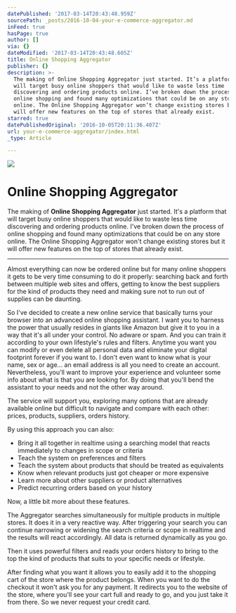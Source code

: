 ```yaml
---
datePublished: '2017-03-14T20:43:48.959Z'
sourcePath: _posts/2016-10-04-your-e-commerce-aggregator.md
inFeed: true
hasPage: true
author: []
via: {}
dateModified: '2017-03-14T20:43:48.605Z'
title: Online Shopping Aggregator
publisher: {}
description: >-
  The making of Online Shopping Aggregator just started. It’s a platform that
  will target busy online shoppers that would like to waste less time
  discovering and ordering products online. I’ve broken down the process of
  online shopping and found many optimizations that could be on any store
  online. The Online Shopping Aggregator won’t change existing stores but it
  will offer new features on the top of stores that already exist.
starred: true
datePublishedOriginal: '2016-10-05T20:11:36.407Z'
url: your-e-commerce-aggregator/index.html
_type: Article

---
```

![](https://the-grid-user-content.s3-us-west-2.amazonaws.com/4deec11b-9272-4389-a30e-8631d1c5ac81.png)

# Online Shopping Aggregator

The making of **Online Shopping Aggregator** just started. It's a platform that will target busy online shoppers that would like to waste less time discovering and ordering products online. I've broken down the process of online shopping and found many optimizations that could be on any store online. The Online Shopping Aggregator won't change existing stores but it will offer new features on the top of stores that already exist.

---

Almost everything can now be ordered online but for many online shoppers it gets to be very time consuming to do it properly: searching back and forth between multiple web sites and offers, getting to know the best suppliers for the kind of products they need and making sure not to run out of supplies can be daunting.

So I've decided to create a new online service that basically turns your browser into an advanced online shopping assistant. I want you to harness the power that usually resides in giants like Amazon but give it to you in a way that it's all under your control. No adware or spam. And you can train it according to your own lifestyle's rules and filters. Anytime you want you can modify or even delete all personal data and eliminate your digital footprint forever if you want to. I don't even want to know what is your name, sex or age... an email address is all you need to create an account. Nevertheless, you'll want to improve your experience and volunteer some info about what is that you are looking for. By doing that you'll bend the assistant to your needs and not the other way around.

The service will support you, exploring many options that are already available online but difficult to navigate and compare with each other: prices, products, suppliers, orders history.

By using this approach you can also:

* Bring it all together in realtime using a searching model that reacts immediately to changes in scope or criteria
* Teach the system on preferences and filters 
* Teach the system about products that should be treated as equivalents
* Know when relevant products just got cheaper or more expensive 
* Learn more about other suppliers or product alternatives
* Predict recurring orders based on your history

Now, a little bit more about these features.

The Aggregator searches simultaneously for multiple products in multiple stores. It does it in a very reactive way. After triggering your search you can continue narrowing or widening the search criteria or scope in realtime and the results will react accordingly. All data is returned dynamically as you go.

Then it uses powerful filters and reads your orders history to bring to the top the kind of products that suits to your specific needs or lifestyle.

After finding what you want it allows you to easily add it to the shopping cart of the store where the product belongs. When you want to do the checkout it won't ask you for any payment. It redirects you to the website of the store, where you'll see your cart full and ready to go, and you just take it from there. So we never request your credit card.